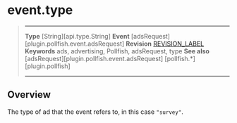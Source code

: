 # event.type

> --------------------- ------------------------------------------------------------------------------------------
> __Type__              [String][api.type.String]
> __Event__             [adsRequest][plugin.pollfish.event.adsRequest]
> __Revision__          [REVISION_LABEL](REVISION_URL)
> __Keywords__          ads, advertising, Pollfish, adsRequest, type
> __See also__			[adsRequest][plugin.pollfish.event.adsRequest]
>						[pollfish.*][plugin.pollfish]
> --------------------- ------------------------------------------------------------------------------------------

## Overview

The type of ad that the event refers to, in this case `"survey"`.
